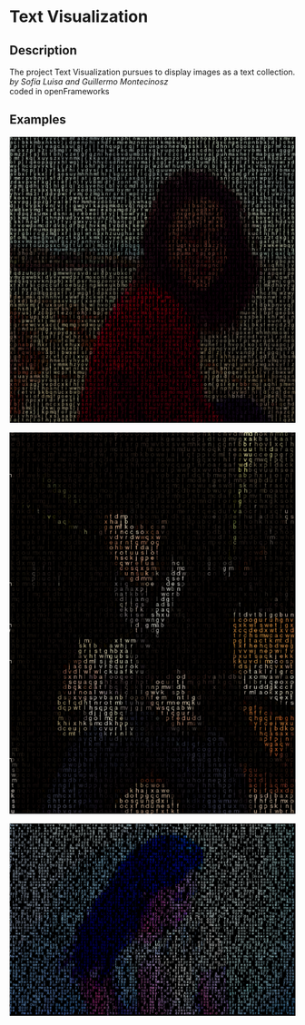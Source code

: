 # Text Visualization

## Description
The project Text Visualization pursues to display images as a text collection. <br>
*by Sofía Luisa and Guillermo Montecinosz*<br>
coded in openFrameworks<br>

## Examples
![](https://github.com/guillemontecinos/text_visualization/blob/master/products/Screen%20Shot%202017-10-23%20at%205.11.30%20PM.png)

![](https://github.com/guillemontecinos/text_visualization/blob/master/products/Screen%20Shot%202017-10-24%20at%203.39.52%20PM.png)

![](https://github.com/guillemontecinos/text_visualization/blob/master/products/Screen%20Shot%202018-01-24%20at%203.03.22%20PM.png)

